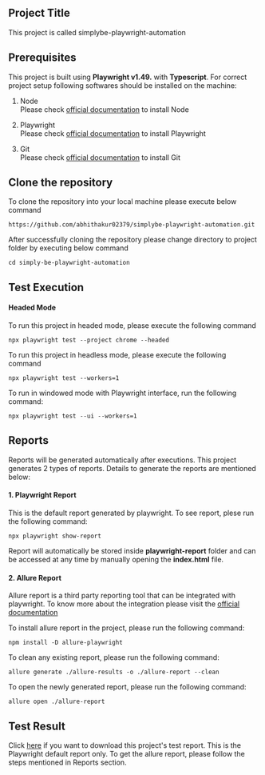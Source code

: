 <h2> Project Title</h2>
This project is called simplybe-playwright-automation

<h2> Prerequisites </h2>
This project is built using <b>Playwright v1.49.</b> with <b>Typescript</b>. For correct project setup following softwares should be installed on the machine:

1. Node<br>
Please check [official documentation](https://nodejs.org/en/download/package-manager) to install Node

2. Playwright<br>
Please check [official documentation](https://playwright.dev/docs/intro#installing-playwright) to install Playwright

3. Git<br>
Please check [official documentation](https://git-scm.com/book/en/v2/Getting-Started-Installing-Git) to install Git

<h2> Clone the repository </h2>
<p>To clone the repository into your local machine please execute below command</p>

```console
https://github.com/abhithakur02379/simplybe-playwright-automation.git
```
<p>After successfully cloning the repository please change directory to project folder by executing below command</p>

```console
cd simply-be-playwright-automation
```

<h2> Test Execution </h2>

<h4> Headed Mode </h4>

To run this project in headed mode, please execute the following command

```console
npx playwright test --project chrome --headed
````

To run this project in headless mode, please execute the following command
```console
npx playwright test --workers=1
```

To run in windowed mode with Playwright interface, run the following command:

```console
npx playwright test --ui --workers=1
```

<h2> Reports </h2>

<p> Reports will be generated automatically after executions. This project generates 2 types of reports. Details to generate the reports are mentioned below: </p>

<h4> 1. Playwright Report</h4>

<p> This is the default report generated by playwright. To see report, plese run the following command: </p>

```console
npx playwright show-report
```

<p>Report will automatically be stored inside <b>playwright-report</b> folder and can be accessed at any time by manually opening the <b>index.html</b> file.</p>

<h4> 2. Allure Report</h4>

Allure report is a third party reporting tool that can be integrated with playwright. To know more about the integration please visit the [official documentation](https://github.com/allure-framework/allure-js/tree/main/packages/allure-playwright)

<p> To install allure report in the project, please run the following command:</p>

```console
npm install -D allure-playwright
```
<p> To clean any existing report, please run the following command:</p>

```console
allure generate ./allure-results -o ./allure-report --clean
```

<p> To open the newly generated report, please run the following command:</p>

```console
allure open ./allure-report
```

<h2> Test Result </h2>

Click [here](https://drive.google.com/drive/u/0/folders/10T0ph7mtZAb5cKAI349eR952S4gNP1uN) if you want to download this project's test report. This is the Playwright default report only. To get the allure report, please follow the steps mentioned in Reports section.